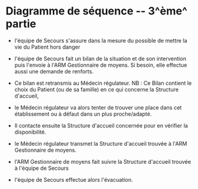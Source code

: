 Diagramme de séquence -- 3^ème^ partie
======================================

- l'équipe de Secours s'assure dans la mesure du possible de mettre la vie du Patient hors danger
- l'équipe de Secours fait un bilan de la situation et de son intervention puis l'envoie à l'ARM Gestionnaire de moyens. 
  Si besoin, elle effectue aussi une demande de renforts.
-  Ce bilan est retransmis au Médecin régulateur.
NB : Ce Bilan contient le choix du Patient (ou de sa famille) en ce qui concerne la Structure d'accueil,

- le Médecin régulateur va alors tenter de trouver une place dans cet établissement ou à défaut dans un plus proche/adapté.
- Il contacte ensuite la Structure d'accueil concernée pour en vérifier la disponibilité.
- le Médecin régulateur transmet la Structure d'accueil trouvée à l'ARM Gestionnaire de moyens.
-  l'ARM Gestionnaire de moyens fait suivre la Structure d'accueil trouvée à l'équipe de Secours
- l'équipe de Secours effectue alors l'évacuation.
